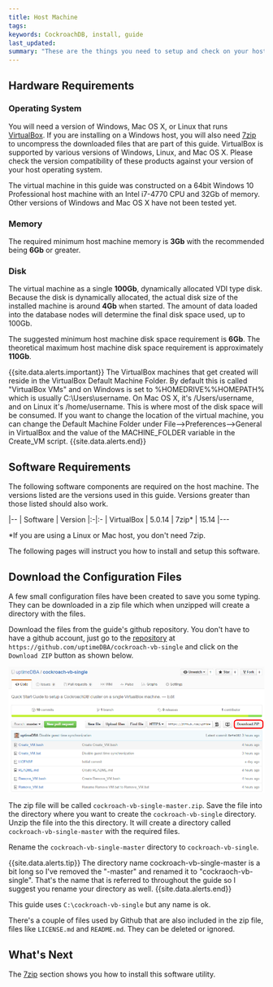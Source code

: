 ```yaml
---
title: Host Machine
tags: 
keywords: CockroachDB, install, guide
last_updated: 
summary: "These are the things you need to setup and check on your host machine first."
---
```


## Hardware Requirements


### Operating System

You will need a version of Windows, Mac OS X, or Linux that runs [VirtualBox](https://www.virtualbox.org). If you are installing on a Windows host, you will also need [7zip](http://www.7-zip.org/) to uncompress the downloaded files that are part of this guide.
VirtualBox is supported by various versions of Windows, Linux, and Mac OS X. Please check the version compatibility of these products against your version of your host operating system.

The virtual machine in this guide was constructed on a 64bit Windows 10 Professional host machine with an Intel i7-4770 CPU and 32Gb of memory. Other versions of Windows and Mac OS X have not been tested yet.


### Memory

The required minimum host machine memory is **3Gb** with the recommended being **6Gb** or greater.


### Disk

The virtual machine as a single **100Gb**, dynamically allocated VDI type disk. Because the disk is dynamically allocated, the actual disk size of the installed machine is around **4Gb** when started. The amount of data loaded into the database nodes will determine the final disk space used, up to 100Gb.

The suggested minimum host machine disk space requirement is **6Gb**. The theoretical maximum host machine disk space requirement is approximately **110Gb**.

{{site.data.alerts.important}}
The VirtualBox machines that get created will reside in the VirtualBox Default Machine Folder. By default this is called "VirtualBox VMs" and on Windows is set to %HOMEDRIVE%%HOMEPATH% which is usually C:\Users\username\. On Mac OS X, it's /Users/username, and on Linux it's /home/username. 
This is where most of the disk space will be consumed. If you want to change the location of the virtual machine, you can change the Default Machine Folder under File-->Preferences-->General in VirtualBox and the value of the MACHINE_FOLDER variable in the Create_VM script.
{{site.data.alerts.end}}


## Software Requirements

The following software components are required on the host machine. The versions listed are the versions used in this guide.
Versions greater than those listed should also work.

|--
| Software | Version
|:-|:-
| VirtualBox | 5.0.14
| 7zip\* | 15.14
|---

\*If you are using a Linux or Mac host, you don't need 7zip.

The following pages will instruct you how to install and setup this software.


## Download the Configuration Files

A few small configuration files have been created to save you some typing. They can be downloaded in a zip file which when unzipped will create a directory with the files.

Download the files from the guide's github repository. You don't have to have a github account, just go to the [repository](https://github.com/uptimeDBA/cockroach-vb-single) at `https://github.com/uptimeDBA/cockroach-vb-single` and click on the `Download ZIP` button as shown below.

![Download ZIP file](images/Download_ZIP_file.png)

The zip file will be called `cockroach-vb-single-master.zip`. Save the file into the directory where you want to create the `cockroach-vb-single` directory.
Unzip the file into the this directory. It will create a directory called `cockroach-vb-single-master` with the required files. 

Rename the `cockroach-vb-single-master` directory to `cockroach-vb-single`.

{{site.data.alerts.tip}}
The directory name cockroach-vb-single-master is a bit long so I've removed the "-master" and renamed it to "cockraoch-vb-single". That's the name that is referred to throughout the guide so I suggest you rename your directory as well.
{{site.data.alerts.end}}

This guide uses `C:\cockroach-vb-single` but any name is ok.

There's a couple of files used by Github that are also included in the zip file, files like `LICENSE.md` and `README.md`. They can be deleted or ignored.


## What's Next

The [7zip](cockroach-vb-single_host_7zip) section shows you how to install this software utility.
